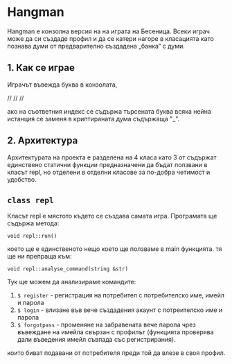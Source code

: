 
# **Hangman**
Hangman е конзолна версия на на играта на Бесеница.
Всеки играч може да си създаде профил и да се катери нагоре в класацията като познава думи от предварително създадена „банка“ с думи.

## 1. **Как се играе**
Играчът въвежда буква в конзолата,
 
//
//
//

ако на съответния индекс се съдържа търсената буква всяка нейна истанция се заменя в криптираната дума съдържаща "_".

## 2. **Архитектура**
Архитектурата на проекта е разделена на 4 класа като 3 от съдържат единствено статични функции предназначени да бъдат ползвани в класът repl, но отделени в отделни класове за по-добра четимост и удобство.

## **`class repl`**
Класът repl e мястото където се създава самата игра. Програмата ще съдържа метода:
    
    void repl::run()
което ще е единственото нещо което ще ползваме в main функцията.
тя ще ни препраща към:

    void repl::analyse_command(string &str)
Тук ще можем да анализираме командите:
1. `$ register` - регистрация на потребител с потребителско име, имейл и парола
2. `$ login` - влизане във вече създадения акаунт с потреителско име и парола
3. `$ forgotpass` - променяне на забравената вече парола чрез въвеждане на имейла свързан с профилът (функцията проверява дали въведения имейл съвпада със регистрирания).
 
 които биват подавани от потребителя преди той да влезе в своя профил. 
